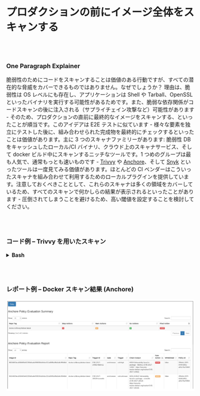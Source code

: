 # プロダクションの前にイメージ全体をスキャンする

<br/><br/>

### One Paragraph Explainer

脆弱性のためにコードをスキャンすることは価値のある行動ですが、すべての潜在的な脅威をカバーできるものではありません。なぜでしょうか？ 理由は、脆弱性は OS レベルにも存在し、アプリケーションは Shell や Tarball、OpenSSL といったバイナリを実行する可能性があるためです。また、脆弱な依存関係がコードスキャンの後に注入される（サプライチェイン攻撃など）可能性があります - そのため、プロダクションの直前に最終的なイメージをスキャンする、といったことが順当です。このアイデアは E2E テストに似ています - 様々な要素を独立にテストした後に、組み合わせられた完成物を最終的にチェックするといったことは価値があります。主に 3 つのスキャナファミリーがあります: 脆弱性 DB をキャッシュしたローカル/CI バイナリ、クラウド上のスキャナサービス、そして docker ビルド中にスキャンするニッチなツールです。1 つめのグループは最も人気で、通常もっとも速いものです - [Trivvy](https://github.com/aquasecurity/trivy) や [Anchore](https://github.com/anchore/anchore)、そして [Snyk](https://support.snyk.io/hc/en-us/articles/360003946897-Container-security-overview) といったツールは一度見てみる価値があります。ほとんどの CI ベンダーはこういったスキャナを組み合わせて利用するためのローカルプラグインを提供しています。注意しておくべきこととして、これらのスキャナは多くの領域をカバーしているため、すべてのスキャンで何かしらの結果が表示されるといったことがあります - 圧倒されてしまうことを避けるため、高い閾値を設定することを検討してください。

<br/><br/>

### コード例 – Trivvy を用いたスキャン

<details>

<summary><strong>Bash</strong></summary>

```console
$ sudo apt-get install rpm
$ wget https://github.com/aquasecurity/trivy/releases/download/{TRIVY_VERSION}/trivy_{TRIVY_VERSION}_Linux-64bit.deb
$ sudo dpkg -i trivy_{TRIVY_VERSION}_Linux-64bit.deb
$ trivy image [YOUR_IMAGE_NAME]
```

</details>

<br/><br/>

### レポート例 – Docker スキャン結果 (Anchore)

![Report examples](../../assets/images/anchore-report.png "Docker scan report")
